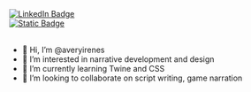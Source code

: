 <div id="badges">
  <a href="https://www.linkedin.com/in/averyirene/">
    <img src="https://img.shields.io/badge/LinkedIn-blue?style=for-the-badge&logo=linkedin&logoColor=white" alt="LinkedIn Badge"/>
  </a>
  <div id="badges">
  <a href="https://www.irenebyavery.com/">
    <img alt="Static Badge" src="https://img.shields.io/badge/irenebyavery-pink"> 
  </a>
   <br>
   <br>
   
- 👋 Hi, I’m @averyirenes
- 👀 I’m interested in narrative development and design
- 🌱 I’m currently learning Twine and CSS
- 💞️ I’m looking to collaborate on script writing, game narration
